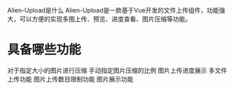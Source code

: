 Alien-Upload是什么
Alien-Upload是一款基于Vue开发的文件上传组件，功能强大，可以方便的实现多图上传、预览、进度查看、图片压缩等功能。

# 具备哪些功能
对于指定大小的图片进行压缩
手动指定图片压缩的比例
图片上传进度展示
多文件上传功能
图片上传数目限制功能
图片展示功能